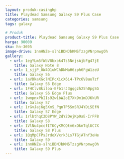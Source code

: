 ```yaml
---
layout: produk-casinghp
title: Playdead Samsung Galaxy S9 Plus Case
categories: samsung
tags: galaxy

# Produk
product-title: Playdead Samsung Galaxy S9 Plus Case
harga: 90000
sku: hn-3695
image-drive: 1nmHNZe-slhiBDNJbKMSTzzgVNrpmwgOh
gallery:
  - url: 1egYLm5fWbV8bxbk4Ts5NnjsAjbFg47jE
    title: Galaxy Note 8
  - url: 1_sjjP_0W4O1uWChDNMaH6zph6FgW1zeU
    title: Galaxy S6
  - url: 1aVDkaXGclNIPcXicX6i4-TPc6V8uuTzf
    title: Galaxy S6 Edge
  - url: 1FHClvBkiloa-EFb1rJ3gqgzh25h0pgSG
    title: Galaxy S6 Edge Plus
  - url: 1wmpnxPbIIs92w1bW2oE7Xk9m1mDJ6kUR
    title: Galaxy S7
  - url: 1rGvJaj6g5XmS_PqnTP5SmSRJ4YDiSEfN
    title: Galaxy S7 Edge
  - url: 1rlbthqC2D8PYW_2dY2DejKp9aE-IrFF8
    title: Galaxy S8
  - url: 1VlNu4pccfITKCyKMCQtm6xOkmTqlUC7X
    title: Galaxy S8 Plus
  - url: 1QqMpCFPsJrdoXVxrk3Ls7TGjATnf3eHe
    title: Galaxy S9
  - url: 1nmHNZe-slhiBDNJbKMSTzzgVNrpmwgOh
    title: Galaxy S9 Plus
---
```

